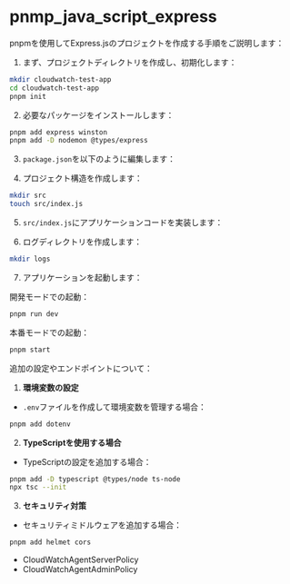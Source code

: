 # pnmp_java_script_express


pnpmを使用してExpress.jsのプロジェクトを作成する手順をご説明します：

1. まず、プロジェクトディレクトリを作成し、初期化します：

```bash
mkdir cloudwatch-test-app
cd cloudwatch-test-app
pnpm init
```

2. 必要なパッケージをインストールします：

```bash
pnpm add express winston
pnpm add -D nodemon @types/express
```

3. `package.json`を以下のように編集します：

4. プロジェクト構造を作成します：

```bash
mkdir src
touch src/index.js
```

5. `src/index.js`にアプリケーションコードを実装します：

6. ログディレクトリを作成します：

```bash
mkdir logs
```

7. アプリケーションを起動します：

開発モードでの起動：
```bash
pnpm run dev
```

本番モードでの起動：
```bash
pnpm start
```

追加の設定やエンドポイントについて：

1. **環境変数の設定**
- `.env`ファイルを作成して環境変数を管理する場合：
```bash
pnpm add dotenv
```

2. **TypeScriptを使用する場合**
- TypeScriptの設定を追加する場合：
```bash
pnpm add -D typescript @types/node ts-node
npx tsc --init
```

3. **セキュリティ対策**
- セキュリティミドルウェアを追加する場合：
```bash
pnpm add helmet cors
```


   - CloudWatchAgentServerPolicy
   - CloudWatchAgentAdminPolicy